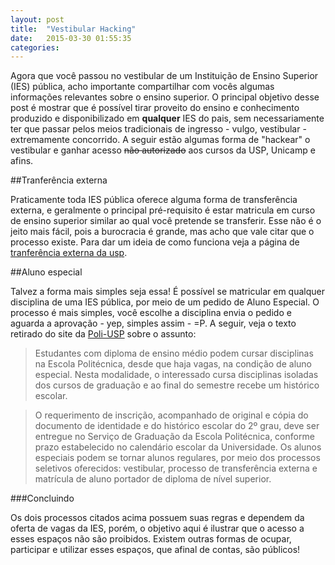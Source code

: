 ```yaml
---
layout: post
title:  "Vestibular Hacking"
date:   2015-03-30 01:55:35
categories: 
---
```


Agora que você passou no vestibular de um Instituição de Ensino Superior (IES) pública,
acho importante compartilhar com vocês algumas informações relevantes sobre o ensino superior.
O principal objetivo desse post é mostrar que é possível tirar proveito do ensino e conhecimento
produzido e disponibilizado em **qualquer** IES do pais, sem necessariamente ter que passar pelos
meios tradicionais de ingresso - vulgo, vestibular - extremamente concorrido. A seguir estão algumas
forma de "hackear" o vestibular e ganhar acesso <del>não autorizado</del> aos cursos da USP, Unicamp e afins.

##Tranferência externa

Praticamente toda IES pública oferece alguma forma de transferência externa, e geralmente o principal
pré-requisito é estar matricula em curso de ensino superior similar ao qual você pretende se transferir.
Esse não é o jeito mais fácil, pois a burocracia é grande, mas acho que vale citar que o processo existe.
Para dar um ideia de como funciona veja a página de [tranferência externa da usp][tf-usp].

##Aluno especial

Talvez a forma mais simples seja essa! É possível se matricular em qualquer disciplina de uma IES pública, por 
meio de um pedido de Aluno Especial. O processo é mais simples, você escolhe a disciplina envia o pedido e aguarda
a aprovação - yep, simples assim - =P. A seguir, veja o texto retirado do site da [Poli-USP][] sobre o assunto:

>Estudantes com diploma de ensino médio podem cursar disciplinas na Escola Politécnica, desde que haja vagas, na condição de aluno especial. Nesta modalidade, o interessado cursa disciplinas isoladas dos cursos de graduação e ao final do semestre recebe um histórico escolar.

>O requerimento de inscrição, acompanhado de original e cópia do documento de identidade e do histórico escolar do 2º grau, deve ser entregue no Serviço de Graduação da Escola Politécnica, conforme prazo estabelecido no calendário escolar da Universidade. Os alunos especiais podem se tornar alunos regulares, por meio dos processos seletivos oferecidos: vestibular, processo de transferência externa e matrícula de aluno portador de diploma de nível superior.

###Concluindo

Os dois processos citados acima possuem suas regras e dependem da oferta de vagas da IES, porém, o objetivo aqui é ilustrar
que o acesso a esses espaços não são proibidos. Existem outras formas de ocupar, participar e utilizar esses espaços, que
afinal de contas, são públicos!

[tf-usp]: http://www.prg.usp.br/?p=13754
[Poli-USP]: http://www.poli.usp.br/pt/ensino/graduacao/aluno-especial.html
